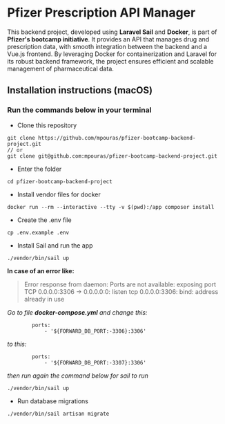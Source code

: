 # Pfizer Prescription API Manager

This backend project, developed using **Laravel Sail** and **Docker**, is part of **Pfizer's bootcamp initiative**. It provides an API that manages drug and prescription data, with smooth integration between the backend and a Vue.js frontend. By leveraging Docker for containerization and Laravel for its robust backend framework, the project ensures efficient and scalable management of pharmaceutical data.

## Installation instructions (macOS)

### Run the commands below in your terminal

- Clone this repository
```
git clone https://github.com/mpouras/pfizer-bootcamp-backend-project.git
// or
git clone git@github.com:mpouras/pfizer-bootcamp-backend-project.git
```

- Enter the folder
```
cd pfizer-bootcamp-backend-project
```

- Install vendor files for docker
```
docker run --rm --interactive --tty -v $(pwd):/app composer install
```

- Create the .env file
```
cp .env.example .env
```

- Install Sail and run the app
```
./vendor/bin/sail up
```

**In case of an error like:**
>Error response from daemon: Ports are not available: exposing port TCP 0.0.0.0:3306 -> 0.0.0.0:0: listen tcp 0.0.0.0:3306: bind: address already in use

*Go to file **docker-compose.yml** and change this:*
```
        ports:
            - '${FORWARD_DB_PORT:-3306}:3306'
```
*to this:*

```
        ports:
            - '${FORWARD_DB_PORT:-3307}:3306'
```
*then run again the command below for sail to run*
```
./vendor/bin/sail up
```

- Run database migrations
```
./vendor/bin/sail artisan migrate
```
